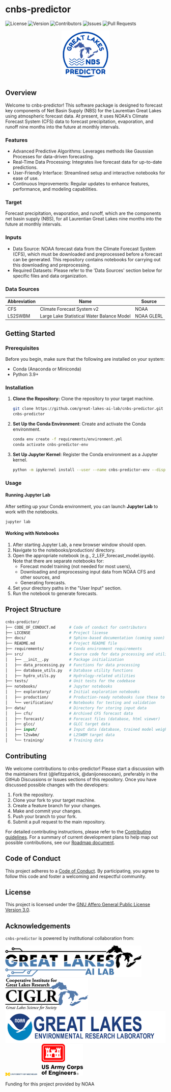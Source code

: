 # cnbs-predictor
![License](https://img.shields.io/badge/license-AGPL--3.0-blue.svg)
![Version](https://img.shields.io/github/release/great-lakes-ai-lab/REPOSITORY.svg)
![Contributors](https://img.shields.io/github/contributors/great-lakes-ai-lab/cnbs-predictor)
![Issues](https://img.shields.io/github/issues/great-lakes-ai-lab/cnbs-predictor)
![Pull Requests](https://img.shields.io/github/issues-pr/great-lakes-ai-lab/cnbs-predictor)

<p align="center">
  <img src="assets/logo.png" alt="cnbs-logo" width="150"/>
</p>

## Overview
Welcome to cnbs-predictor! This software package is designed to forecast key components of Net Basin Supply (NBS) for the Laurentian Great Lakes using atmospheric forecast data. At present, it uses NOAA's Climate Forecast System (CFS) data to forecast precipitation, evaporation, and runoff nine months into the future at monthly intervals.

### Features
- Advanced Predictive Algorithms: Leverages methods like Gaussian Processes for data-driven forecasting.
- Real-Time Data Processing: Integrates live forecast data for up-to-date predictions.
- User-Friendly Interface: Streamlined setup and interactive notebooks for ease of use.
- Continuous Improvements: Regular updates to enhance features, performance, and modeling capabilities.

### Target
Forecast precipitation, evaporation, and runoff, which are the components net basin supply (NBS), for all Laurentian Great Lakes nine months into the future at monthly intervals. 

### Inputs
- Data Source: NOAA forecast data from the Climate Forecast System (CFS), which must be downloaded and preprocessed before a forecast can be generated. This repository contains notebooks for carrying out this downloading and preprocessing. 
- Required Datasets: Please refer to the 'Data Sources' section below for specific files and data organization.

### Data Sources

| Abbreviation | Name                                           | Source             |
|--------------|------------------------------------------------|--------------------|
| CFS          | Climate Forecast System v2                     | NOAA               |
| LS2SWBM      | Large Lake Statistical Water Balance Model     | NOAA GLERL         |

## Getting Started

### Prerequisites
Before you begin, make sure that the following are installed on your system:

- Conda (Anaconda or Miniconda)
- Python 3.9+

### Installation
1. **Clone the Repository:** Clone the repository to your target machine.

    ```bash
    git clone https://github.com/great-lakes-ai-lab/cnbs-predictor.git
    cnbs-predictor
    ```

2. **Set Up the Conda Environment**: Create and activate the Conda environment. 

    ```bash
    conda env create -f requirements/environment.yml
    conda activate cnbs-predictor-env
    ```

3. **Set Up Jupyter Kernel**: Register the Conda environment as a Jupyter kernel.

    ```bash
    python -m ipykernel install --user --name cnbs-predictor-env --display-name "Python (cnbs-predictor-env)"
    ```

### Usage

#### Running Jupyter Lab

After setting up your Conda environment, you can launch **Jupyter Lab** to work with the notebooks. 

```bash
jupyter lab
```

#### Working with Notebooks
1. After starting Jupyter Lab, a new browser window should open.
2. Navigate to the notebooks/production/ directory.
3. Open the appropriate notebook (e.g., 2_LEF_forecast_model.ipynb). Note that there are separate notebooks for:
    - Forecast model training (not needed for most users), 
    - Downloading and preprocessing input data from NOAA CFS and other sources, and 
    - Generating forecasts. 
4. Set your directory paths in the "User Input" section.
5. Run the notebook to generate forecasts.

## Project Structure

```graphql
cnbs-predictor/
├── CODE_OF_CONDUCT.md      # Code of conduct for contributors
├── LICENSE                 # Project license
├── docs/                   # Sphinx-based documentation (coming soon)
├── README.md               # Project README file
├── requirements/           # Conda environment requirements
├── src/                    # Source code for data processing and utilities
│   ├── __init__.py         # Package initialization
│   ├── data_processing.py  # Functions for data processing
│   ├── database_utils.py   # Database utility functions
│   ├── hydro_utils.py      # Hydrology-related utilities
├── tests/                  # Unit tests for the codebase
├── notebooks/              # Jupyter notebooks
│   ├── exploratory/        # Initial exploration notebooks
│   ├── production/         # Production-ready notebooks (use these to produce forecasts)
│   └── verification/       # Notebooks for testing and validation
├── data/                   # Directory for storing input data
│   ├── cfs/                # Archived CFS forecast data
│   ├── forecast/           # Forecast files (database, html viewer)
│   ├── glcc/               # GLCC target data
│   ├── input/              # Input data (database, trained model weights)
│   ├── l2swbm/             # L2SWBM target data
│   └── training/           # Training data
```

## Contributing
We welcome contributions to cnbs-predictor! Please start a discussion with the maintainers first (@lefitzpatrick, @danijonesocean), preferably in the GitHub Discussions or Issues sections of this repository. Once you have discussed possible changes with the developers:

1. Fork the repository.
2. Clone your fork to your target machine.
3. Create a feature branch for your changes.
4. Make and commit your changes.
5. Push your branch to your fork.
6. Submit a pull request to the main repository.

For detailed contributing instructions, please refer to the [Contributing guidelines](CONTRIBUTING.md). For a summary of current development plans to help map out possible contributions, see our [Roadmap document](ROADMAP.md).

## Code of Conduct

This project adheres to a [Code of Conduct](CODE_OF_CONDUCT.md). By participating, you agree to follow this code and foster a welcoming and respectful community.

## License

This project is licensed under the [GNU Affero General Public License Version 3.0](LICENSE).

## Acknowledgements

`cnbs-predictor` is powered by institutional collaboration from:

<img src="assets/great-lakes-ai-lab-logo.png" alt="Great Lakes AI Lab Logo" height="100" style="padding-right: 10px;">
<img src="assets/ciglr-logo.png" alt="Cooperative Institute for Great Lakes Research (CIGLR) Logo" height="100" style="padding-right: 10px;">
<img src="assets/noaa-glerl-logo.png" alt="NOAA Great Lakes Environmental Research Lab (GLERL) Logo" height="100" style="padding-right: 10px;">
<img src="assets/um-horizontal.png" alt="University of Michigan Logo" width="100" style="padding-right: 10px;">
<img src="assets/usace-logo.png" alt="US Army Corps of Engineers Logo" height="100" style="padding-right: 10px;">

Funding for this project provided by NOAA
